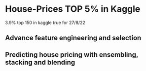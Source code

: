 # House-Prices TOP 5% in Kaggle 
3.9% top 150 in kaggle true for 27/8/22
## Advance feature engineering and selection 
## Predicting house pricing with ensembling, stacking and blending

